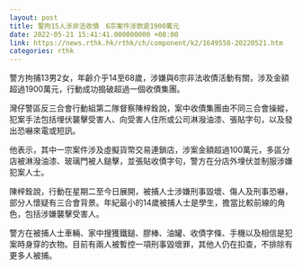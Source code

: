 ```yaml
---
layout: post
title: 警拘15人涉非法收債　6宗案件涉款逾1900萬元
date: 2022-05-21 15:41:41.000000000 +08:00
link: https://news.rthk.hk/rthk/ch/component/k2/1649558-20220521.htm
categories: rthk
---
```


警方拘捕13男2女，年齡介乎14至68歲，涉嫌與6宗非法收債活動有關，涉及金額超過1900萬元，行動成功搗破超過一個收債集團。

灣仔警區反三合會行動組第二隊督察陳梓銓說，案中收債集團由不同三合會操縱，犯案手法包括埋伏襲擊受害人、向受害人住所或公司淋潑油漆、張貼字句，以及發出恐嚇來電或短訊。

他表示，其中一宗案件涉及虛擬貨幣交易連鎖店，涉案金額超過100萬元，多區分店被淋潑油漆、玻璃門被人鎚擊，並張貼收債字句，警方在分店外埋伏並制服涉嫌犯案人士。

陳梓銓說，行動在星期二至今日展開，被捕人士涉嫌刑事毀壞、傷人及刑事恐嚇，部分人懷疑有三合會背景。年紀最小的14歲被捕人士是學生，擔當比較前線的角色，包括涉嫌襲擊受害人。

警方在被捕人士車輛、家中搜獲鐵鎚、膠棒、油罐、收債字條、手機以及相信是犯案時身穿的衣物。目前有兩人被暫控一項刑事毀壞罪，其他人仍在扣查，不排除有更多人被捕。
